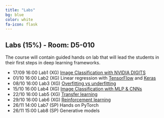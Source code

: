 ```yaml
---
title: "Labs"
bg: blue
color: white
fa-icon: flask
---
```


## Labs (15%) - Room: D5-010
The course will contain guided hands on lab that will lead the students in their first steps in deep learning frameworks.

* 17/09 16:00 Lab1 (XG) [Image Classification with NVIDIA DIGITS][Lab1]
* 01/10 16:00 Lab2 (XG) Linear regression with [TensorFlow][Lab2a] and [Keras][Lab2b]
* 08/10 16:00 Lab3 (XG) [Overfitting vs underfitting][Lab3]
* 15/10 16:00 Lab4 (XG) [Image Classification with MLP & CNNs][Lab4]
* 22/10 16:00 Lab5 (XG) [Transfer learning][Lab5] 
* 29/10 16:00 Lab6 (XG) [Reinforcement learning][Lab6]
* 26/11 14:00 Lab7 (SP) Hands on PyTorch
* 26/11 15:00 Lab8 (SP) Generative models

[Lab1]: https://nvlabs.qwiklab.com/
[Lab2a]: https://colab.research.google.com/drive/1C7dYVqFmVXsF9rcsFCUjlmRk36Y66dLR
[Lab2b]: https://colab.research.google.com/drive/1geSYAcdqVSMQaQssk0kAvHe-icJ_2nUf
[Lab3]: https://colab.research.google.com/drive/1qRzEOcTcxFck-m6tT8h-sc6xeV6z2JBO
[Lab4]: https://colab.research.google.com/drive/1cSdjIuyr8B2BBiOs_HAsYqNF8r_psvnJ
[Lab5]: https://colab.research.google.com/drive/19SVdlmnn6yRXCvNnE8PT1vbXrA8FrBo_
[Lab6]: https://colab.research.google.com/drive/171vdPQM9RyAOBzw7xGNPOKXFHSrWFkxM
